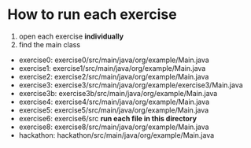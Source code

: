 # How to run each exercise
1. open each exercise **individually**
2. find the main class
- exercise0: exercise0/src/main/java/org/example/Main.java
- exercise1: exercise1/src/main/java/org/example/Main.java
- exercise2: exercise2/src/main/java/org/example/Main.java
- exercise3: exercise3/src/main/java/org/example/exercise3/Main.java
- exercise3b: exercise3b/src/main/java/org/example/Main.java
- exercise4: exercise4/src/main/java/org/example/Main.java
- exercise5: exercise5/src/main/java/org/example/Main.java
- exercise6: exercise6/src **run each file in this directory**
- exercise8: exercise8/src/main/java/org/example/Main.java
- hackathon: hackathon/src/main/java/org/example/Main.java